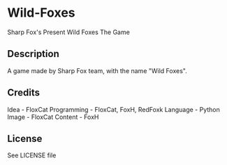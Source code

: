# Wild-Foxes
Sharp Fox's Present Wild Foxes The Game
## Description  
A game made by Sharp Fox team, with the name "Wild Foxes".  
## Credits  
Idea - FloxCat
Programming - FloxCat, FoxH, RedFoxk
Language - Python
Image - FloxCat
Content - FoxH
## License  
See LICENSE file  
